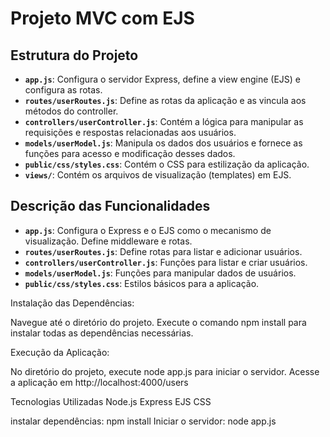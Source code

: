 # Projeto MVC com EJS

## Estrutura do Projeto

- **`app.js`**: Configura o servidor Express, define a view engine (EJS) e configura as rotas.
- **`routes/userRoutes.js`**: Define as rotas da aplicação e as vincula aos métodos do controller.
- **`controllers/userController.js`**: Contém a lógica para manipular as requisições e respostas relacionadas aos usuários.
- **`models/userModel.js`**: Manipula os dados dos usuários e fornece as funções para acesso e modificação desses dados.
- **`public/css/styles.css`**: Contém o CSS para estilização da aplicação.
- **`views/`**: Contém os arquivos de visualização (templates) em EJS.


## Descrição das Funcionalidades

- **`app.js`**: Configura o Express e o EJS como o mecanismo de visualização. Define middleware e rotas.
- **`routes/userRoutes.js`**: Define rotas para listar e adicionar usuários.
- **`controllers/userController.js`**: Funções para listar e criar usuários.
- **`models/userModel.js`**: Funções para manipular dados de usuários.
- **`public/css/styles.css`**: Estilos básicos para a aplicação.


Instalação das Dependências:

Navegue até o diretório do projeto.
Execute o comando npm install para instalar todas as dependências necessárias.

Execução da Aplicação:

No diretório do projeto, execute node app.js para iniciar o servidor.
Acesse a aplicação em http://localhost:4000/users

Tecnologias Utilizadas
Node.js
Express
EJS
CSS

instalar dependências:
npm install
Iniciar o servidor:
node app.js